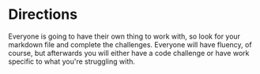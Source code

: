 # Directions

Everyone is going to have their own thing to work with, so look for your markdown file and complete the challenges. Everyone will have fluency, of course, but afterwards you will either have a code challenge or have work specific to what you're struggling with.
